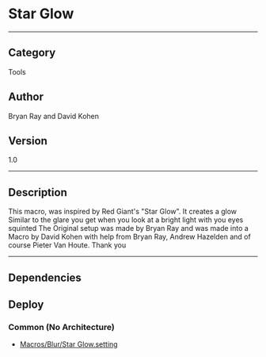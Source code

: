 # Star Glow
___

## Category
Tools

## Author
Bryan Ray and David Kohen

## Version
1.0

___

## Description
This macro, was inspired by Red Giant's "Star Glow". It creates a glow Similar to the glare you get when you look at a bright light with you eyes squinted
The Original setup was made by Bryan Ray and was made into a Macro by David Kohen with help from Bryan Ray, Andrew Hazelden and of course Pieter Van Houte. 
 Thank you 

___

## Dependencies

## Deploy

### Common (No Architecture)

<ul>
<li><a href="https://gitlab.com/WeSuckLess/Reactor/-/blob/master/Atoms/com.DavidKohen.StarGlow/Macros/Blur/Star Glow.setting?ref_type=heads">Macros/Blur/Star Glow.setting</a></li>
</ul>
